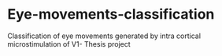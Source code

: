 # Eye-movements-classification
Classification of eye movements generated by intra cortical microstimulation of V1- Thesis project
